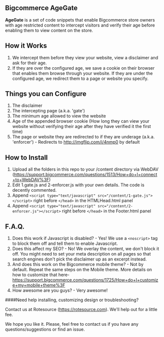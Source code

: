 Bigcommerce AgeGate
--------

**AgeGate** is a set of code snippets that enable Bigcommerce store owners with age restricted content to intercept visitors and verify their age before enabling them to view content on the store.

How it Works
--------

1. We intercept them before they view your website, view a disclaimer and ask for their age.
2. If they are over the configured age, we save a cookie on their browser that enables them browse through your website. If they are under the configured age, we redirect them to a page or website you specify.

Things you can Configure
-
1. The disclaimer
2. The intercepting page (a.k.a. 'gate')
3. The minimum age allowed to view the website
4. Age of the appended browser cookie (How long they can view your website without verifying their age after they have verified it the first time)
5. The page or website they are redirected to if they are underage (a.k.a. 'enforcer') - Redirects to http://imgflip.com/i/4nmp0 by default

How to Install
-
1. Upload all the folders in this repo to your /content directory via WebDAV (https://support.bigcommerce.com/questions/1513/How+do+I+connect+to+WebDAV%3F)
2. Edit 1.gate.js and 2-enforcer.js with your own details. The code is decently commented.
2. Append `<script type="text/javascript" src="/content/1-gate.js"></script>` right before `</head>` in the HTMLHead.html panel
3. Append `<script type="text/javascript" src="/content/2-enforcer.js"></script>` right before `</head>` in the Footer.html panel

F.A.Q.
-
1. Does this work if Javascript is disabled? - Yes! We use a `<noscript>` tag to block them off and tell them to enable Javascript.
2. Does this affect my SEO? - No! We overlay the content, we don't block it off. You might need to set your meta description on all pages so that search engines don't pick the disclaimer up as an excerpt instead.
3. And does this work on the Bigcommerce mobile theme? - Not by default. Repeat the same steps on the Mobile theme. More details on how to customize that here- https://support.bigcommerce.com/questions/1725/How+do+I+customize+my+mobile+theme%3F
3. How awesome are you guys? - Very awesome!

####Need help installing, customizing design or troubleshooting?

Contact us at Rotesource (https://rotesource.com). We'll help out for a little fee.

We hope you like it. Please, feel free to contact us if you have any questions/suggestions or find an issue.
